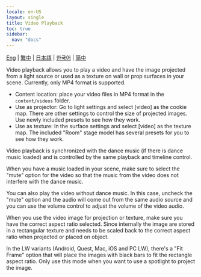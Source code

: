 ```yaml
---
locale: en-US
layout: single
title: Video Playback
toc: true
sidebar:
  nav: "docs"
---
```

[Eng](/dancexr/features/video_playback) | [繁中](/tw/dancexr/features/video_playback) | [日本語](/jp/dancexr/features/video_playback) | [한국어](/kr/dancexr/features/video_playback) | [简中](/zh/dancexr/features/video_playback)


Video playback allows you to play a video and have the image projected from a light source or used as a texture on wall or prop surfaces in your scene. Currently, only MP4 format is supported.

* Content location: place your video files in MP4 format in the `content/videos` folder.
* Use as projector: Go to light settings and select [video] as the cookie map. There are other settings to control the size of projected images. Use newly included presets to see how they work.
* Use as texture: In the surface settings and select [video] as the texture map. The included "Room" stage model has several presets for you to see how they work.

Video playback is synchronized with the dance music (if there is dance music loaded) and is controlled by the same playback and timeline control.

When you have a music loaded in your scene, make sure to select the "mute" option for the video so that the music from the video does not interfere with the dance music. 

You can also play the video without dance music. In this case, uncheck the "mute" option and the audio will come out from the same audio source and you can use the volume control to adjust the volume of the video audio. 

When you use the video image for projection or texture, make sure you have the correct aspect ratio selected. Since internally the image are stored in a rectangular texture and needs to be scaled back to the correct aspect ratio when projected or placed on object. 

In the LW variants (Android, Quest, Mac, iOS and PC LW), there's a "Fit Frame" option that will place the images with black bars to fit the rectangle aspect ratio. Only use this mode when you want to use a spotlight to project the image.

